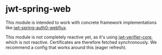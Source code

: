 # jwt-spring-web
This module is intended to work with concrete framework implementations like [jwt-spring-auth0-webflux].

This module is not completely reactive yet, as it's using [jwt-verifier-core], which is not reactive.
Certificates are therefore fetched synchronously. We recommend a config that works around this (eager refresh).  

[jwt-spring-auth0-webflux]:              ../jwt-spring-auth0-webflux
[jwt-verifier-core]:                     ../../jwt-verifier/jwt-verifier-core
